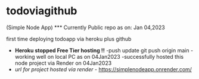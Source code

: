 # todoviagithub

(Simple Node App)
\*\*\* Currently Public repo as on: Jan 04,2023

first time deploying todoapp via heroku plus github

- **Heroku stopped Free Tier hosting !!**
  -push update git push origin main
  -working well on local PC as on 04Jan2023
  -successfully hosted this node project via Render on 04Jan2023
- _url for project hosted via render_ - https://simplenodeapp.onrender.com/
